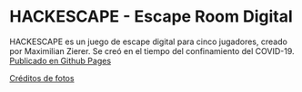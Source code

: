 # HACKESCAPE - Escape Room Digital

HACKESCAPE es un juego de escape digital para cinco jugadores, creado por Maximilian Zierer. Se creó en el tiempo del confinamiento del COVID-19. [Publicado en Github Pages](https://mzierer.github.io/escape)

[Créditos de fotos](https://mzierer.github.io/escape)